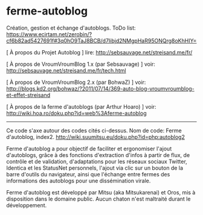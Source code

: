 ferme-autoblog
==============

Création, gestion et échange d'autoblogs.
ToDo list: https://www.ecirtam.net/zerobin/?cf6b82ad5427691f#3q0hO9TaJ8BCB/d7Iibjd2NMgpHaR95ONQrg8oKhHIY=

[ À propos du Projet Autoblog ]
lire: http://sebsauvage.net/streisand.me/fr/

[ À propos de VroumVroumBlog 1.x (par Sebsauvage) ]
voir: http://sebsauvage.net/streisand.me/fr/tech.html

[ À propos de VroumVroumBlog 2.x (par BohwaZ) ]
voir: http://blogs.kd2.org/bohwaz/?2011/07/14/369-auto-blog-vroumvroumblog-et-effet-streisand

[ À propos de la ferme d'autoblogs (par Arthur Hoaro) ]
voir: http://wiki.hoa.ro/doku.php?id=web%3Aferme-autoblog

----------

Ce code s'axe autour des codes cités ci-dessus. Nom de code: Ferme d'autoblog, index2.
http://wiki.suumitsu.eu/doku.php?id=php:autoblog2

Ferme d'autoblog a pour objectif de faciliter et ergonomiser l'ajout d'autoblogs, grâce à des fonctions d'extraction d'infos à partir de flux, de contrôle et de validation, d'adaptations pour les réseaux sociaux Twitter, Identica et les StatusNet personnels, l'ajout via clic sur un bouton de la barre d'outils du navigateur, ainsi que l'échange entre fermes des informations des autoblogs pour une dissémination virale.

Ferme d'autoblog est développé par Mitsu (aka Mitsukarenai) et Oros, mis à disposition dans le domaine public.
Aucun chaton n'est maltraité durant le développement.
